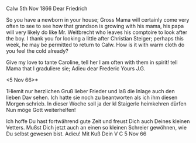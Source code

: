  Calw 5th Nov 1866
Dear Friedrich

So you have a newborn in your house; Gross Mama will certainly come very often to see to see how that grandson is growing with his mama, his papa will very likely do like Mr. Weitbrecht who leaves his comptoire to look after the boy. I thank you for looking a little after Christian Steiger; perhaps this week, he may be permitted to return to Calw. How is it with warm cloth do you feel the cold already?

Give my love to tante Caroline, tell her I am often with them in spirit! 
tell Mama that I graduliere sie; Adieu dear Frederic
 Yours J.G.


 <5 Nov 66>*

1Hiemit nur herzlichen Gruß lieber Frieder und laß die Inlage auch den lieben Dav sehen. Ich hatte sie noch zu beantworten als ich ihm diesen Morgen schrieb. In dieser Woche soll ja der kl Staigerle heimkehren dürfen Nun möge Gott weiterhelfen!

Ich hoffe Du hast fortwährend gute Zeit und freust Dich auch Deines kleinen Vetters. Mußst Dich jetzt auch an einen so kleinen Schreier gewöhnen, wie Du selbst gewesen bist. Adieu!
 Mit Kuß Dein V
C 5 Nov 66
